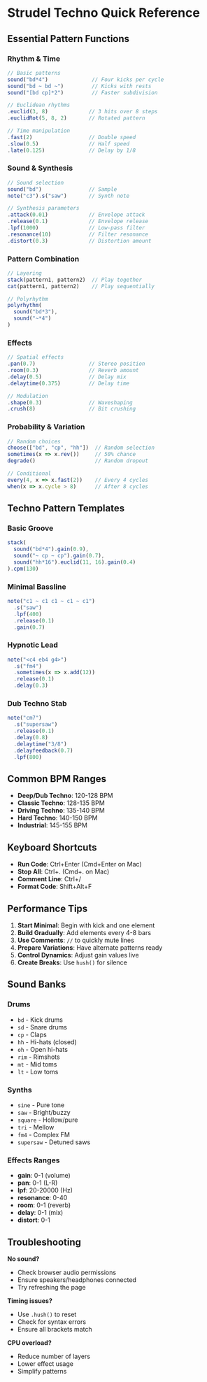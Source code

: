 # Strudel Techno Quick Reference

## Essential Pattern Functions

### Rhythm & Time
```javascript
// Basic patterns
sound("bd*4")              // Four kicks per cycle
sound("bd ~ bd ~")         // Kicks with rests
sound("[bd cp]*2")         // Faster subdivision

// Euclidean rhythms
.euclid(3, 8)             // 3 hits over 8 steps
.euclidRot(5, 8, 2)       // Rotated pattern

// Time manipulation
.fast(2)                  // Double speed
.slow(0.5)                // Half speed
.late(0.125)              // Delay by 1/8
```

### Sound & Synthesis
```javascript
// Sound selection
sound("bd")               // Sample
note("c3").s("saw")       // Synth note

// Synthesis parameters
.attack(0.01)             // Envelope attack
.release(0.1)             // Envelope release
.lpf(1000)                // Low-pass filter
.resonance(10)            // Filter resonance
.distort(0.3)             // Distortion amount
```

### Pattern Combination
```javascript
// Layering
stack(pattern1, pattern2)  // Play together
cat(pattern1, pattern2)    // Play sequentially

// Polyrhythm
polyrhythm(
  sound("bd*3"),
  sound("~*4")
)
```

### Effects
```javascript
// Spatial effects
.pan(0.7)                 // Stereo position
.room(0.3)                // Reverb amount
.delay(0.5)               // Delay mix
.delaytime(0.375)         // Delay time

// Modulation
.shape(0.3)               // Waveshaping
.crush(8)                 // Bit crushing
```

### Probability & Variation
```javascript
// Random choices
choose(["bd", "cp", "hh"])  // Random selection
sometimes(x => x.rev())     // 50% chance
degrade()                   // Random dropout

// Conditional
every(4, x => x.fast(2))    // Every 4 cycles
when(x => x.cycle > 8)      // After 8 cycles
```

## Techno Pattern Templates

### Basic Groove
```javascript
stack(
  sound("bd*4").gain(0.9),
  sound("~ cp ~ cp").gain(0.7),
  sound("hh*16").euclid(11, 16).gain(0.4)
).cpm(130)
```

### Minimal Bassline
```javascript
note("c1 ~ c1 c1 ~ c1 ~ c1")
  .s("saw")
  .lpf(400)
  .release(0.1)
  .gain(0.7)
```

### Hypnotic Lead
```javascript
note("<c4 eb4 g4>")
  .s("fm4")
  .sometimes(x => x.add(12))
  .release(0.1)
  .delay(0.3)
```

### Dub Techno Stab
```javascript
note("cm7")
  .s("supersaw")
  .release(0.1)
  .delay(0.8)
  .delaytime("3/8")
  .delayfeedback(0.7)
  .lpf(800)
```

## Common BPM Ranges

- **Deep/Dub Techno**: 120-128 BPM
- **Classic Techno**: 128-135 BPM  
- **Driving Techno**: 135-140 BPM
- **Hard Techno**: 140-150 BPM
- **Industrial**: 145-155 BPM

## Keyboard Shortcuts

- **Run Code**: Ctrl+Enter (Cmd+Enter on Mac)
- **Stop All**: Ctrl+. (Cmd+. on Mac)
- **Comment Line**: Ctrl+/
- **Format Code**: Shift+Alt+F

## Performance Tips

1. **Start Minimal**: Begin with kick and one element
2. **Build Gradually**: Add elements every 4-8 bars
3. **Use Comments**: `//` to quickly mute lines
4. **Prepare Variations**: Have alternate patterns ready
5. **Control Dynamics**: Adjust gain values live
6. **Create Breaks**: Use `hush()` for silence

## Sound Banks

### Drums
- `bd` - Kick drums
- `sd` - Snare drums
- `cp` - Claps
- `hh` - Hi-hats (closed)
- `oh` - Open hi-hats
- `rim` - Rimshots
- `mt` - Mid toms
- `lt` - Low toms

### Synths
- `sine` - Pure tone
- `saw` - Bright/buzzy
- `square` - Hollow/pure
- `tri` - Mellow
- `fm4` - Complex FM
- `supersaw` - Detuned saws

### Effects Ranges
- **gain**: 0-1 (volume)
- **pan**: 0-1 (L-R)
- **lpf**: 20-20000 (Hz)
- **resonance**: 0-40
- **room**: 0-1 (reverb)
- **delay**: 0-1 (mix)
- **distort**: 0-1

## Troubleshooting

**No sound?**
- Check browser audio permissions
- Ensure speakers/headphones connected
- Try refreshing the page

**Timing issues?**
- Use `.hush()` to reset
- Check for syntax errors
- Ensure all brackets match

**CPU overload?**
- Reduce number of layers
- Lower effect usage
- Simplify patterns